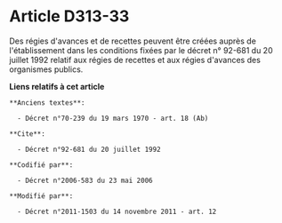 # Article D313-33

Des régies d'avances et de recettes peuvent être créées auprès de l'établissement dans les conditions fixées par le décret n°
92-681 du 20 juillet 1992 relatif aux régies de recettes et aux régies d'avances des organismes publics.

**Liens relatifs à cet article**

	**Anciens textes**:

	  - Décret n°70-239 du 19 mars 1970 - art. 18 (Ab)

	**Cite**:

	  - Décret n°92-681 du 20 juillet 1992

	**Codifié par**:

	  - Décret n°2006-583 du 23 mai 2006

	**Modifié par**:

	  - Décret n°2011-1503 du 14 novembre 2011 - art. 12
